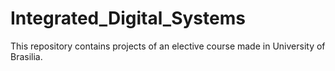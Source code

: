 # Integrated_Digital_Systems

This repository contains projects of an elective course made in University of Brasilia.
